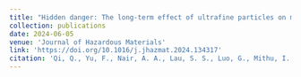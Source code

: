 ```yaml
---
title: "Hidden danger: The long-term effect of ultrafine particles on mortality and its sociodemographic disparities in New York State"
collection: publications
date: 2024-06-05
venue: 'Journal of Hazardous Materials'
link: 'https://doi.org/10.1016/j.jhazmat.2024.134317'
citation: 'Qi, Q., Yu, F., Nair, A. A., Lau, S. S., Luo, G., Mithu, I., ... & Lin, S. (2024). Hidden danger: The long-term effect of ultrafine particles on mortality and its sociodemographic disparities in New York State. Journal of Hazardous Materials, 471, 134317.'
---
```

